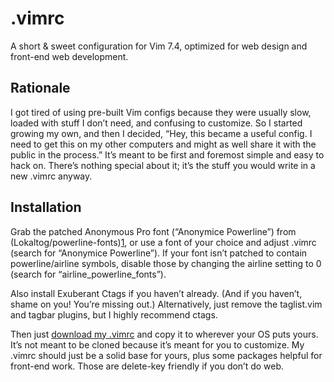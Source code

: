.vimrc
======

A short & sweet configuration for Vim 7.4, optimized for web design and front-end web development.

Rationale
---------
I got tired of using pre-built Vim configs because they were usually slow, loaded with stuff I don’t need, and confusing to customize. So I started growing my own, and then I decided, “Hey, this became a useful config. I need to get this on my other computers and might as well share it with the public in the process.”
It’s meant to be first and foremost simple and easy to hack on. There’s nothing special about it; it’s the stuff you would write in a new .vimrc anyway.

Installation
------------
Grab the patched Anonymous Pro font (“Anonymice Powerline”) from (Lokaltog/powerline-fonts)[1], or use a font of your choice and adjust .vimrc (search for “Anonymice Powerline”). If your font isn’t patched to contain powerline/airline symbols, disable those by changing the airline setting to 0 (search for “airline_powerline_fonts”).

Also install Exuberant Ctags if you haven’t already. (And if you haven’t, shame on you! You’re missing out.) Alternatively, just remove the taglist.vim and tagbar plugins, but I highly recommend ctags.

Then just [download my .vimrc][2] and copy it to wherever your OS puts yours. It’s not meant to be cloned because it’s meant for you to customize. My .vimrc should just be a solid base for yours, plus some packages helpful for front-end work. Those are delete-key friendly if you don’t do web.

[1]: https://github.com/Lokaltog/powerline-fonts
[2]: https://raw2.github.com/alpha123/.vimrc/master/.vimrc
